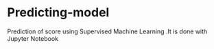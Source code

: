 # Predicting-model
Prediction of score using Supervised Machine Learning .It is done with Jupyter Notebook
